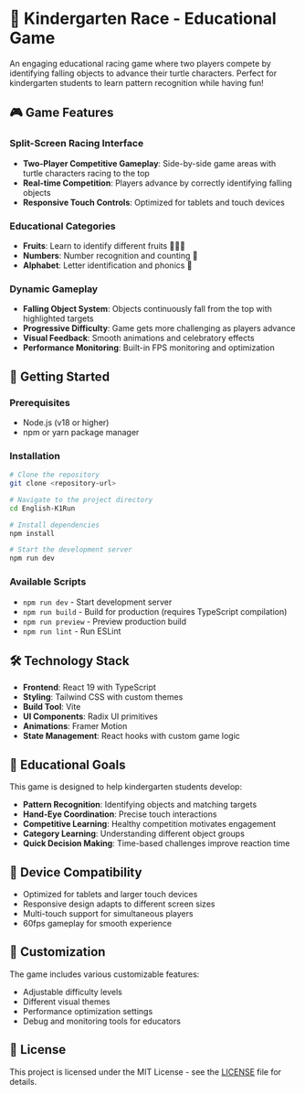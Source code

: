 # 🐢 Kindergarten Race - Educational Game

An engaging educational racing game where two players compete by identifying falling objects to advance their turtle characters. Perfect for kindergarten students to learn pattern recognition while having fun!

## 🎮 Game Features

### Split-Screen Racing Interface

- **Two-Player Competitive Gameplay**: Side-by-side game areas with turtle characters racing to the top
- **Real-time Competition**: Players advance by correctly identifying falling objects
- **Responsive Touch Controls**: Optimized for tablets and touch devices

### Educational Categories

- **Fruits**: Learn to identify different fruits 🍎🍌🍊
- **Numbers**: Number recognition and counting 🔢
- **Alphabet**: Letter identification and phonics 📝

### Dynamic Gameplay

- **Falling Object System**: Objects continuously fall from the top with highlighted targets
- **Progressive Difficulty**: Game gets more challenging as players advance
- **Visual Feedback**: Smooth animations and celebratory effects
- **Performance Monitoring**: Built-in FPS monitoring and optimization

## 🚀 Getting Started

### Prerequisites

- Node.js (v18 or higher)
- npm or yarn package manager

### Installation

```bash
# Clone the repository
git clone <repository-url>

# Navigate to the project directory
cd English-K1Run

# Install dependencies
npm install

# Start the development server
npm run dev
```

### Available Scripts

- `npm run dev` - Start development server
- `npm run build` - Build for production (requires TypeScript compilation)
- `npm run preview` - Preview production build
- `npm run lint` - Run ESLint

## 🛠️ Technology Stack

- **Frontend**: React 19 with TypeScript
- **Styling**: Tailwind CSS with custom themes
- **Build Tool**: Vite
- **UI Components**: Radix UI primitives
- **Animations**: Framer Motion
- **State Management**: React hooks with custom game logic

## 🎯 Educational Goals

This game is designed to help kindergarten students develop:

- **Pattern Recognition**: Identifying objects and matching targets
- **Hand-Eye Coordination**: Precise touch interactions
- **Competitive Learning**: Healthy competition motivates engagement
- **Category Learning**: Understanding different object groups
- **Quick Decision Making**: Time-based challenges improve reaction time

## 📱 Device Compatibility

- Optimized for tablets and larger touch devices
- Responsive design adapts to different screen sizes
- Multi-touch support for simultaneous players
- 60fps gameplay for smooth experience

## 🎨 Customization

The game includes various customizable features:

- Adjustable difficulty levels
- Different visual themes
- Performance optimization settings
- Debug and monitoring tools for educators

## 📄 License

This project is licensed under the MIT License - see the [LICENSE](LICENSE) file for details.
